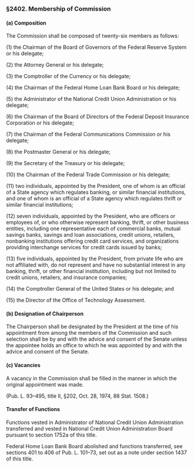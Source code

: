### §2402. Membership of Commission ###

#### (a) Composition ####

The Commission shall be composed of twenty-six members as follows:

(1) the Chairman of the Board of Governors of the Federal Reserve System or his delegate;

(2) the Attorney General or his delegate;

(3) the Comptroller of the Currency or his delegate;

(4) the Chairman of the Federal Home Loan Bank Board or his delegate;

(5) the Administrator of the National Credit Union Administration or his delegate;

(6) the Chairman of the Board of Directors of the Federal Deposit Insurance Corporation or his delegate;

(7) the Chairman of the Federal Communications Commission or his delegate;

(8) the Postmaster General or his delegate;

(9) the Secretary of the Treasury or his delegate;

(10) the Chairman of the Federal Trade Commission or his delegate;

(11) two individuals, appointed by the President, one of whom is an official of a State agency which regulates banking, or similar financial institutions, and one of whom is an official of a State agency which regulates thrift or similar financial institutions;

(12) seven individuals, appointed by the President, who are officers or employees of, or who otherwise represent banking, thrift, or other business entities, including one representative each of commercial banks, mutual savings banks, savings and loan associations, credit unions, retailers, nonbanking institutions offering credit card services, and organizations providing interchange services for credit cards issued by banks;

(13) five individuals, appointed by the President, from private life who are not affiliated with, do not represent and have no substantial interest in any banking, thrift, or other financial institution, including but not limited to credit unions, retailers, and insurance companies;

(14) the Comptroller General of the United States or his delegate; and

(15) the Director of the Office of Technology Assessment.

#### (b) Designation of Chairperson ####

The Chairperson shall be designated by the President at the time of his appointment from among the members of the Commission and such selection shall be by and with the advice and consent of the Senate unless the appointee holds an office to which he was appointed by and with the advice and consent of the Senate.

#### (c) Vacancies ####

A vacancy in the Commission shall be filled in the manner in which the original appointment was made.

(Pub. L. 93–495, title II, §202, Oct. 28, 1974, 88 Stat. 1508.)

#### Transfer of Functions ####

Functions vested in Administrator of National Credit Union Administration transferred and vested in National Credit Union Administration Board pursuant to section 1752a of this title.

Federal Home Loan Bank Board abolished and functions transferred, see sections 401 to 406 of Pub. L. 101–73, set out as a note under section 1437 of this title.